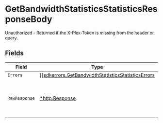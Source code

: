 # GetBandwidthStatisticsStatisticsResponseBody

Unauthorized - Returned if the X-Plex-Token is missing from the header or query.


## Fields

| Field                                                                                                                  | Type                                                                                                                   | Required                                                                                                               | Description                                                                                                            |
| ---------------------------------------------------------------------------------------------------------------------- | ---------------------------------------------------------------------------------------------------------------------- | ---------------------------------------------------------------------------------------------------------------------- | ---------------------------------------------------------------------------------------------------------------------- |
| `Errors`                                                                                                               | [][sdkerrors.GetBandwidthStatisticsStatisticsErrors](../../models/sdkerrors/getbandwidthstatisticsstatisticserrors.md) | :heavy_minus_sign:                                                                                                     | N/A                                                                                                                    |
| `RawResponse`                                                                                                          | [*http.Response](https://pkg.go.dev/net/http#Response)                                                                 | :heavy_minus_sign:                                                                                                     | Raw HTTP response; suitable for custom response parsing                                                                |